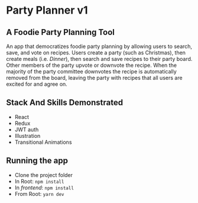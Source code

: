 # Party Planner v1
## A Foodie Party Planning Tool

An app that democratizes foodie party planning by allowing users to search, save, and vote on recipes.  Users create a party (such as Christmas), then create meals (i.e. *Dinner*), then search and save recipes to their party board.  Other members of the party upvote or downvote the recipe.  When the majority of the party committee downvotes the recipe is automatically removed from the board, leaving the party with recipes that all users are excited for and agree on.

## Stack And Skills Demonstrated
+ React
+ Redux
+ JWT auth
+ Illustration
+ Transitional Animations

## Running the app
+ Clone the project folder
+ In Root:  `npm install`
+ In *frontend*: `npm install`
+ From Root: `yarn dev`
